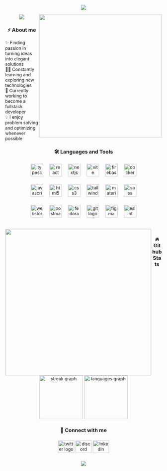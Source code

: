 <p align="center">
  <img src="https://capsule-render.vercel.app/api?type=waving&height=80&color=4B89D5&section=header"/>
</p>

<img src="https://github.com/user-attachments/assets/018edd1a-7a50-424f-a479-c51392589350" height="395px" align="right" />

<p align="center">
  <a href="https://github.com/DenverCoder1/readme-typing-svg"><img src="https://readme-typing-svg.demolab.com?font=Fira+Code&weight=500&duration=4998&pause=1000&color=4B89D5&background=EBFF3F00&center=true&width=435&lines=Hello%2C+my+name+is+Filip.;I'm+a+Frontend+Developer+%3A)"></a>
</p>


<h3 align="center">⚡️ About me</h3>


<div align="left">
    <div>✨ Finding passion in turning ideas into elegant solutions</div>
    <div>👨‍💻 Constantly learning and exploring new technologies</div>
    <div>🌱 Currently working to become a fullstack developer</div>
    <div>💡 I enjoy problem solving and optimizing whenever possible</div>
</div>

<h3 align="center">🛠️ Languages and Tools</h3>

###


<div align="center">
  <img src="https://cdn.jsdelivr.net/gh/devicons/devicon/icons/typescript/typescript-original.svg" height="40" alt="typescript logo"  />
  <img width="12" />
  <img src="https://cdn.jsdelivr.net/gh/devicons/devicon/icons/react/react-original.svg" height="40" alt="react logo"  />
  <img width="12" />
  <img src="https://cdn.jsdelivr.net/gh/devicons/devicon/icons/nextjs/nextjs-original.svg" height="40" alt="nextjs logo"  />
  <img width="12" />
  <img src="https://skillicons.dev/icons?i=vite" height="40" alt="vite logo"  />
  <img width="12" />
  <img src="https://skillicons.dev/icons?i=firebase" height="40" alt="firebase logo"  />
  <img width="12" />
  <img src="https://skillicons.dev/icons?i=docker" height="40" alt="docker logo"  />
</div>

###

<div align="center">
  <img src="https://cdn.jsdelivr.net/gh/devicons/devicon/icons/javascript/javascript-original.svg" height="40" alt="javascript logo"  />
  <img width="12" />
  <img src="https://cdn.jsdelivr.net/gh/devicons/devicon/icons/html5/html5-original.svg" height="40" alt="html5 logo"  />
  <img width="12" />
  <img src="https://cdn.jsdelivr.net/gh/devicons/devicon/icons/css3/css3-original.svg" height="40" alt="css3 logo"  />
  <img width="12" />
  <img src="https://skillicons.dev/icons?i=tailwind" height="40" alt="tailwindcss logo"  />
  <img width="12" />
  <img src="https://skillicons.dev/icons?i=materialui" height="40" alt="materialui logo"  />
  <img width="12" />
  <img src="https://skillicons.dev/icons?i=sass" height="40" alt="sass logo"  />
</div>

###

<div align="center">
  <img src="https://cdn.jsdelivr.net/gh/devicons/devicon/icons/webstorm/webstorm-original.svg" height="40" alt="webstorm logo"  />
  <img width="12" />
  <img src="https://skillicons.dev/icons?i=postman" height="40" alt="postman logo"  />
  <img width="12" />
  <img src="https://cdn.simpleicons.org/fedora/51A2DA" height="40" alt="fedora logo"  />
  <img width="12" />
  <img src="https://cdn.simpleicons.org/git/F05032" height="40" alt="git logo"  />
  <img width="12" />
  <img src="https://skillicons.dev/icons?i=figma" height="40" alt="figma logo"  />
  <img width="12" />
  <img src="https://cdn.simpleicons.org/eslint/4B32C3" height="40" alt="eslint logo"  />
</div>

<br />
<br />

<img src="https://github.com/user-attachments/assets/a94698b9-f53f-4d06-a2b3-287546709eb5" height="470px" align="left" />

<h3 align="center">🔥 Github Stats</h3> 

<div align="center">
  <img src="https://streak-stats.demolab.com?user=frontdevense&locale=en&mode=daily&theme=github_dark_dimmed&hide_border=true&border_radius=5&order=3" height="140" alt="streak graph"  />
  <img src="https://github-readme-stats.vercel.app/api/top-langs?username=frontdevense&locale=en&hide_title=false&layout=compact&card_width=355&langs_count=5&theme=github_dark_dimmed&hide_border=true&order=2" height="140" alt="languages graph"  />
</div>

###


<h3 align="center">💬 Connect with me</h3> 

###

<div align="center">
  <img src="https://raw.githubusercontent.com/maurodesouza/profile-readme-generator/master/src/assets/icons/social/twitter/default.svg" width="52" height="40" alt="twitter logo"  />
  <img src="https://raw.githubusercontent.com/maurodesouza/profile-readme-generator/master/src/assets/icons/social/discord/default.svg" width="52" height="40" alt="discord logo"  />
  <img src="https://raw.githubusercontent.com/maurodesouza/profile-readme-generator/master/src/assets/icons/social/linkedin/default.svg" width="52" height="40" alt="linkedin logo"  />
</div>

###

<p align="center">
  <img src="https://capsule-render.vercel.app/api?type=waving&height=80&color=4B89D5&section=footer"/>
</p>


